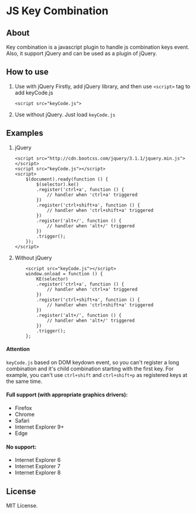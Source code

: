 # JS Key Combination

## About

Key combination is a javascript plugin to handle js combination keys event.
Also, it support jQuery and can be used as a plugin of jQuery.

## How to use
1. Use with jQuery
    Firstly, add jQuery library, and then use `<script>` tag to add keyCode.js

    `<script src="keyCode.js">`
2. Use without jQuery.
    Just load `keyCode.js`


## Examples

1. jQuery

    ```
    <script src="http://cdn.bootcss.com/jquery/3.1.1/jquery.min.js"></script>
    <script src="keyCode.js"></script>
    <script>
        $(document).ready(function () {
            $(selector).ke()
            .register('ctrl+a', function () {
                // handler when 'ctrl+a' triggered
            })
            .register('ctrl+shift+a', function () {
                // handler when 'ctrl+shift+a' triggered
            })
            .register('alt+/', function () {
                // handler when 'alt+/' triggered
            })
            .trigger();
        });
    </script>
    ```
2. Without jQuery

    ```
        <script src="keyCode.js"></script>
        window.onload = function () {
            KE(selector)
            .register('ctrl+a', function () {
                // handler when 'ctrl+a' triggered
            })
            .register('ctrl+shift+a', function () {
                // handler when 'ctrl+shift+a' triggered
            })
            .register('alt+/', function () {
                // handler when 'alt+/' triggered
            })
            .trigger();
        };
    ```

#### Attention

`keyCode.js` based on DOM keydown event, so you can't register a long combination
and it's child combination starting with the first key. For example, you can't
use `ctrl+shift` and `ctrl+shift+p` as registered keys at the same time.

#### Full support (with appropriate graphics drivers):
* Firefox
* Chrome
* Safari
* Internet Explorer 9+
* Edge

#### No support:
* Internet Explorer 6
* Internet Explorer 7
* Internet Explorer 8

## License
MIT License.

